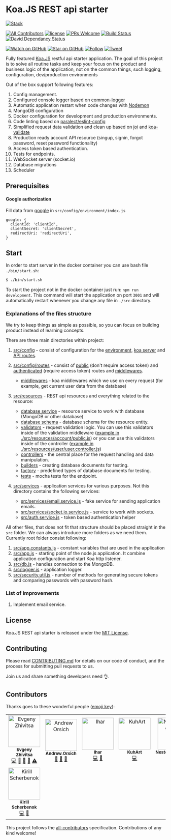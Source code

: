 # Koa.JS REST api starter

[![Stack](https://raw.githubusercontent.com/paralect/stack/master/stack-component-template/stack.png)](https://github.com/paralect/stack)

[![All Contributors](https://img.shields.io/badge/all_contributors-8-orange.svg?style=flat-square)](#contributors)
[![license](https://img.shields.io/github/license/mashape/apistatus.svg?style=flat-square)](LICENSE)
[![PRs Welcome](https://img.shields.io/badge/PRs-welcome-brightgreen.svg?style=flat-square)](http://makeapullrequest.com)
[![Build Status](http://product-stack-ci.paralect.com/api/badges/paralect/koa-api-starter/status.svg)](http://product-stack-ci.paralect.com/paralect/koa-api-starter)
[![David Dependancy Status](https://david-dm.org/paralect/koa-api-starter.svg)](https://david-dm.org/paralect/koa-api-starter)

[![Watch on GitHub](https://img.shields.io/github/watchers/paralect/koa-api-starter.svg?style=social&label=Watch)](https://github.com/paralect/koa-api-starter/watchers)
[![Star on GitHub](https://img.shields.io/github/stars/paralect/koa-api-starter.svg?style=social&label=Stars)](https://github.com/paralect/koa-api-starter/stargazers)
[![Follow](https://img.shields.io/twitter/follow/paralect.svg?style=social&label=Follow)](https://twitter.com/paralect)
[![Tweet](https://img.shields.io/twitter/url/https/github.com/paralect/koa-api-starter.svg?style=social)](https://twitter.com/intent/tweet?text=I%27m%20using%20Stack%20components%20to%20build%20my%20next%20product%20🚀.%20Check%20it%20out:%20https://github.com/paralect/stack)

Fully featured [Koa.JS](http://koajs.com/) restful api starter application.
The goal of this project is to solve all routine tasks and keep your focus on the product and business logic of the application, not on the common things, such logging, configuration, dev/production environments

Out of the box support following features:

1. Config management.
2. Configured console logger based on  [common-logger](https://www.npmjs.com/package/@paralect/common-logger)
3. Automatic application restart when code changes with [Nodemon](https://github.com/remy/nodemon)
4. MongoDB configuration
5. Docker configuration for development and production environments.
6. Code linting based on [paralect/eslint-config](https://github.com/paralect/eslint-config)
7. Simplified request data validation and clean up based on [joi](https://github.com/hapijs/joi) and [koa-validate](https://www.npmjs.com/package/koa-validate)
8. Production ready account API resource (singup, signin, forgot password, reset password functionality)
9. Access token based authentication.
10. Tests for endpoints.
11. WebSocket server (socket.io)
12. Database migrations
13. Scheduler

## Prerequisites

#### Google authorization

Fill data from [google](https://console.developers.google.com/apis/) in `src/config/environment/index.js`
```
google: {
  clientId: 'clientId',
  clientSecret: 'clientSecret',
  redirectUri: 'redirectUri',
}
```

## Start

In order to start server in the docker container you can use bash file `./bin/start.sh`:
```bash
$ ./bin/start.sh
```

To start the project not in the docker container just run: `npm run development`. This command will start the application on port `3001` and will automatically restart whenever you change any file in `./src` directory.

### Explanations of the files structure

We try to keep things as simple as possible, so you can focus on building product instead of learning concepts.

There are three main directories within project:

1. [src/config](./src/config) - consist of configuration for the [environment](./src/config/index.js), [koa server](./src/config/koa.js) and [API routes](./src/config/routes).
2. [src/config/routes](./src/config/routes) - consist of [public](./src/config/routes/public.js) (don't require access token) and [authenticated](./src/config/routes/authenticated.js) (require access token) routes and [middlewares](./src/config/routes/middlewares).
    - [middlewares](./src/config/routes/middlewares) - koa middlewares which we use on every request (for example, get current user data from the database)

3. [src/resources](./src/resources) - REST api resources and everything related to the resource:
    - [database service](./src/resources/user/user.service.js) - resource service to work with database (MongoDB or other database)
    - [database schema](./src/resources/user/user.schema.js) - database schema for the resource entity.
    - [validators](./src/resources/account/validators/signup.validator.js) - request validation logic. You can use this validators inside of the validation middleware ([example in ./src/resources/account/public.js](./src/resources/account/public.js)) or you can use this validators inside of the controller ([example in ./src/resources/user/user.controller.js](./src/resources/user/user.controller.js))
    - [controllers](./src/resources/account/account.controller.js) - the central place for the request handling and data manipulation.
    - [builders](./src/resource/user/user.builder.js) - creating database documents for testing.
    - [factory](./src/resource/user/user.factory.js) - predefined types of database documents for testing.
    - [tests](./src/resource/user/user.spec.js) - mocha tests for the endpoint.

4. [src/services](./src/services) - application services for various purposes. Not this directory contains the following services:
    - [src/services/email.service.js](./src/services/email.service.js) - fake service for sending application emails.
    - [src/services/socket.io.service.js](./src/services/socket.io.service.js) - service to work with sockets.
    - [src/auth.service.js](./src/auth.service.js) - token based authentication helper

All other files, that does not fit that structure should be placed straight in the `src` folder. We can always introduce more folders as we need them. Currently root folder consist following:

1. [src/app.constants.js](./src/app.constants.js) - constant variables that are used in the application
2. [src/app.js](./src/app.js) - starting point of the node.js application. It combine application configuration and start Koa http listener.
3. [src/db.js](./src/db.js) - handles connection to the MongoDB.
4. [src/logger.js](./src/logger.js) - application logger.
5. [src/security.util.js](./src/security.util.js) - number of methods for generating secure tokens and comparing passwords with password hash.

### List of improvements

1. Implement email service.

## License

Koa.JS REST api starter is released under the [MIT License](LICENSE).

## Contributing

Please read [CONTRIBUTING.md](CONTRIBUTING.md) for details on our code of conduct, and the process for submitting pull requests to us.

Join us and share something developers need 👌.

## Contributors

Thanks goes to these wonderful people ([emoji key](https://github.com/kentcdodds/all-contributors#emoji-key)):

<!-- ALL-CONTRIBUTORS-LIST:START - Do not remove or modify this section -->
<!-- prettier-ignore -->
<table>
  <tr>
    <td align="center"><a href="https://github.com/ezhivitsa"><img src="https://avatars2.githubusercontent.com/u/6461311?v=4" width="100px;" alt="Evgeny Zhivitsa"/><br /><sub><b>Evgeny Zhivitsa</b></sub></a><br /><a href="https://github.com/paralect/koa-api-starter/commits?author=ezhivitsa" title="Code">💻</a> <a href="https://github.com/paralect/koa-api-starter/commits?author=ezhivitsa" title="Documentation">📖</a> <a href="#ideas-ezhivitsa" title="Ideas, Planning, & Feedback">🤔</a> <a href="#review-ezhivitsa" title="Reviewed Pull Requests">👀</a> <a href="https://github.com/paralect/koa-api-starter/commits?author=ezhivitsa" title="Tests">⚠️</a></td>
    <td align="center"><a href="http://paralect.com"><img src="https://avatars3.githubusercontent.com/u/681396?v=4" width="100px;" alt="Andrew Orsich"/><br /><sub><b>Andrew Orsich</b></sub></a><br /><a href="https://github.com/paralect/koa-api-starter/commits?author=anorsich" title="Documentation">📖</a> <a href="#ideas-anorsich" title="Ideas, Planning, & Feedback">🤔</a> <a href="#review-anorsich" title="Reviewed Pull Requests">👀</a></td>
    <td align="center"><a href="https://github.com/IharKrasnik"><img src="https://avatars3.githubusercontent.com/u/2302873?v=4" width="100px;" alt="Ihar"/><br /><sub><b>Ihar</b></sub></a><br /><a href="https://github.com/paralect/koa-api-starter/commits?author=IharKrasnik" title="Code">💻</a> <a href="#ideas-IharKrasnik" title="Ideas, Planning, & Feedback">🤔</a></td>
    <td align="center"><a href="https://github.com/KuhArt"><img src="https://avatars3.githubusercontent.com/u/14125982?v=4" width="100px;" alt="KuhArt"/><br /><sub><b>KuhArt</b></sub></a><br /><a href="https://github.com/paralect/koa-api-starter/commits?author=KuhArt" title="Code">💻</a></td>
    <td align="center"><a href="https://github.com/NesterenkoNikita"><img src="https://avatars1.githubusercontent.com/u/12069883?v=4" width="100px;" alt="NesterenkoNikita"/><br /><sub><b>NesterenkoNikita</b></sub></a><br /><a href="https://github.com/paralect/koa-api-starter/commits?author=NesterenkoNikita" title="Code">💻</a> <a href="#review-NesterenkoNikita" title="Reviewed Pull Requests">👀</a> <a href="#ideas-NesterenkoNikita" title="Ideas, Planning, & Feedback">🤔</a></td>
    <td align="center"><a href="https://github.com/SobakaSlava"><img src="https://avatars1.githubusercontent.com/u/23057064?v=4" width="100px;" alt="Nikita Solosnuk"/><br /><sub><b>Nikita Solosnuk</b></sub></a><br /><a href="https://github.com/paralect/koa-api-starter/commits?author=SobakaSlava" title="Code">💻</a> <a href="#review-SobakaSlava" title="Reviewed Pull Requests">👀</a> <a href="#ideas-SobakaSlava" title="Ideas, Planning, & Feedback">🤔</a></td>
    <td align="center"><a href="https://github.com/Mar1nka"><img src="https://avatars1.githubusercontent.com/u/25400321?v=4" width="100px;" alt="Mar1nka"/><br /><sub><b>Mar1nka</b></sub></a><br /><a href="https://github.com/paralect/koa-api-starter/commits?author=Mar1nka" title="Code">💻</a> <a href="#ideas-Mar1nka" title="Ideas, Planning, & Feedback">🤔</a></td>
  </tr>
  <tr>
    <td align="center"><a href="https://github.com/scherbenokk"><img src="https://avatars1.githubusercontent.com/u/11193538?v=4" width="100px;" alt="Kirill Scherbenok"/><br /><sub><b>Kirill Scherbenok</b></sub></a><br /><a href="https://github.com/paralect/koa-api-starter/commits?author=scherbenokk" title="Code">💻</a> <a href="#ideas-scherbenokk" title="Ideas, Planning, & Feedback">🤔</a></td>
  </tr>
</table>

<!-- ALL-CONTRIBUTORS-LIST:END -->

This project follows the [all-contributors](https://github.com/kentcdodds/all-contributors) specification. Contributions of any kind welcome!
